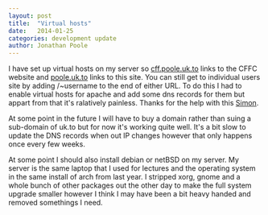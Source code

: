 ```yaml
---
layout: post
title:  "Virtual hosts"
date:   2014-01-25
categories: development update
author: Jonathan Poole
---
```

I have set up virtual hosts on my server so <a href="http://cff.poole.uk.to">cff.poole.uk.to</a> links to the CFFC website and <a href="http://poole.uk.to">poole.uk.to</a> links to this site. You can still get to individual users site by adding /~username to the end of either URL. To do this I had to enable virtual hosts for apache and add some dns records for them but appart from that it's ralatively painless. Thanks for the help with this <a href=”http://graymalk.in/”>Simon</a>.

At some point in the future I will have to buy a domain rather than suing a sub-domain of  uk.to but for now it's working quite well. It's a bit slow to update the DNS records when out IP changes however that only happens once every few weeks. 

At some point I should also install debian or netBSD on my server. My server is the same laptop that I used for lectures and the operating system in the same install of arch from last year. I stripped xorg, gnome and a whole bunch of other packages out the other day to make the full system upgrade smaller however I think I may have been a bit heavy handed and removed somethings I need. 
